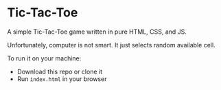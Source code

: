 # Tic-Tac-Toe

A simple Tic-Tac-Toe game written in pure HTML, CSS, and JS.

Unfortunately, computer is not smart. It just selects random available cell.

To run it on your machine:

- Download this repo or clone it
- Run `index.html` in your browser
